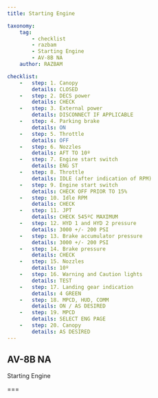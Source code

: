 ```yaml
---
title: Starting Engine

taxonomy:
    tag:
        - checklist
        - razbam
        - Starting Engine
        - AV-8B NA
    author: RAZBAM

checklist:
    -   step: 1. Canopy 
        details: CLOSED 
    -   step: 2. DECS power 
        details: CHECK 
    -   step: 3. External power 
        details: DISCONNECT IF APPLICABLE 
    -   step: 4. Parking brake 
        details: ON 
    -   step: 5. Throttle 
        details: OFF 
    -   step: 6. Nozzles 
        details: AFT TO 10º 
    -   step: 7. Engine start switch 
        details: ENG ST 
    -   step: 8. Throttle 
        details: IDLE (after indication of RPM) 
    -   step: 9. Engine start switch 
        details: CHECK OFF PRIOR TO 15% 
    -   step: 10. Idle RPM 
        details: CHECK 
    -   step: 11. JPT  
        details: CHECK 545ºC MAXIMUM 
    -   step: 12. HYD 1 and HYD 2 pressure 
        details: 3000 +/- 200 PSI 
    -   step: 13. Brake accumulator pressure 
        details: 3000 +/- 200 PSI 
    -   step: 14. Brake pressure 
        details: CHECK 
    -   step: 15. Nozzles 
        details: 10º 
    -   step: 16. Warning and Caution lights 
        details: TEST 
    -   step: 17. Landing gear indication 
        details: 4 GREEN 
    -   step: 18. MPCD, HUD, COMM 
        details: ON / AS DESIRED 
    -   step: 19. MPCD 
        details: SELECT ENG PAGE 
    -   step: 20. Canopy 
        details: AS DESIRED 
---
```


## AV-8B NA 
Starting Engine

===

